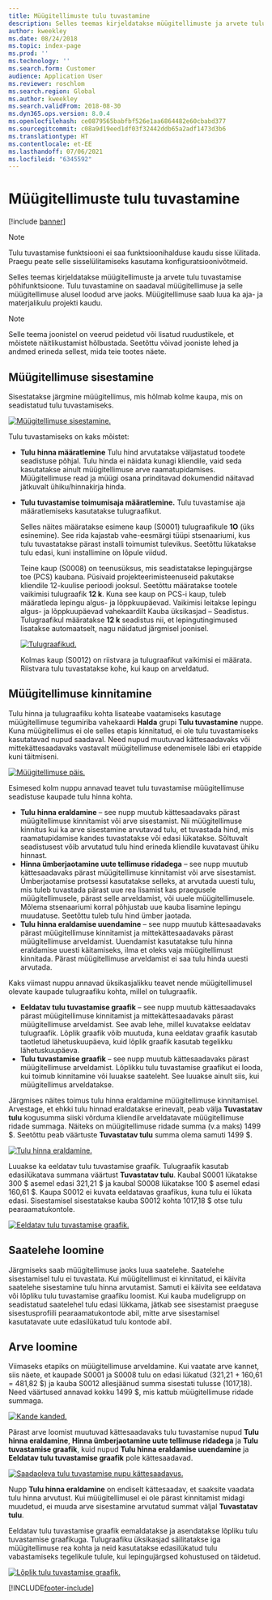 ```yaml
---
title: Müügitellimuste tulu tuvastamine
description: Selles teemas kirjeldatakse müügitellimuste ja arvete tulu tuvastamise põhifunktsioone. Tulu tuvastamine on saadaval müügitellimuse ja selle müügitellimuse alusel loodud arve jaoks.
author: kweekley
ms.date: 08/24/2018
ms.topic: index-page
ms.prod: ''
ms.technology: ''
ms.search.form: Customer
audience: Application User
ms.reviewer: roschlom
ms.search.region: Global
ms.author: kweekley
ms.search.validFrom: 2018-08-30
ms.dyn365.ops.version: 8.0.4
ms.openlocfilehash: ce0879565babfbf526e1aa6864482e60cbabd377
ms.sourcegitcommit: c08a9d19eed1df03f32442ddb65a2adf1473d3b6
ms.translationtype: HT
ms.contentlocale: et-EE
ms.lasthandoff: 07/06/2021
ms.locfileid: "6345592"
---
```

# <a name="revenue-recognition-on-sales-orders"></a>Müügitellimuste tulu tuvastamine

[!include [banner](../includes/banner.md)]

> [!NOTE]
> Tulu tuvastamise funktsiooni ei saa funktsioonihalduse kaudu sisse lülitada. Praegu peate selle sisselülitamiseks kasutama konfiguratsioonivõtmeid.

Selles teemas kirjeldatakse müügitellimuste ja arvete tulu tuvastamise põhifunktsioone. Tulu tuvastamine on saadaval müügitellimuse ja selle müügitellimuse alusel loodud arve jaoks. Müügitellimuse saab luua ka aja- ja materjalikulu projekti kaudu.

> [!NOTE]
> Selle teema joonistel on veerud peidetud või lisatud ruudustikele, et mõistete näitlikustamist hõlbustada. Seetõttu võivad jooniste lehed ja andmed erineda sellest, mida teie tootes näete.

## <a name="enter-a-sales-order"></a>Müügitellimuse sisestamine

Sisestatakse järgmine müügitellimus, mis hõlmab kolme kaupa, mis on seadistatud tulu tuvastamiseks.

[![Müügitellimuse sisestamine.](./media/revenue-recognition-so-basic-sales-order-header.png)](./media/revenue-recognition-so-basic-sales-order-header.png)

Tulu tuvastamiseks on kaks mõistet:

- **Tulu hinna määratlemine** Tulu hind arvutatakse väljastatud toodete seadistuse põhjal. Tulu hinda ei näidata kunagi kliendile, vaid seda kasutatakse ainult müügitellimuse arve raamatupidamises. Müügitellimuse read ja müügi osana prinditavad dokumendid näitavad jätkuvalt ühiku/hinnakirja hinda.
- **Tulu tuvastamise toimumisaja määratlemine.** Tulu tuvastamise aja määratlemiseks kasutatakse tulugraafikut.

    Selles näites määratakse esimene kaup (S0001) tulugraafikule **1O** (üks esinemine). See rida kajastab vahe-eesmärgi tüüpi stsenaariumi, kus tulu tuvastatakse pärast installi toimumist tulevikus. Seetõttu lükatakse tulu edasi, kuni installimine on lõpule viidud.

    Teine kaup (S0008) on teenusüksus, mis seadistatakse lepingujärgse toe (PCS) kaubana. Püsivaid projekteerimisteenuseid pakutakse kliendile 12-kuulise perioodi jooksul. Seetõttu määratakse tootele vaikimisi tulugraafik **12 k**. Kuna see kaup on PCS-i kaup, tuleb määratleda lepingu algus- ja lõppkuupäevad. Vaikimisi leitakse lepingu algus- ja lõppkuupäevad vahekaardilt Kauba üksikasjad – Seadistus. Tulugraafikul määratakse **12 k** seadistus nii, et lepingutingimused lisatakse automaatselt, nagu näidatud järgmisel joonisel.

    [![Tulugraafikud.](./media/revenue-recognition-so-basic-revenue-schedules.png)](./media/revenue-recognition-so-basic-revenue-schedules.png)

    Kolmas kaup (S0012) on riistvara ja tulugraafikut vaikimisi ei määrata. Riistvara tulu tuvastatakse kohe, kui kaup on arveldatud.

## <a name="confirm-the-sales-order"></a>Müügitellimuse kinnitamine

Tulu hinna ja tulugraafiku kohta lisateabe vaatamiseks kasutage müügitellimuse tegumiriba vahekaardi **Halda** grupi **Tulu tuvastamine** nuppe. Kuna müügitellimus ei ole selles etapis kinnitatud, ei ole tulu tuvastamiseks kasutatavad nupud saadaval. Need nupud muutuvad kättesaadavaks või mittekättesaadavaks vastavalt müügitellimuse edenemisele läbi eri etappide kuni täitmiseni.

[![Müügitellimuse päis.](./media/revenue-recognition-so-basic-sales-order-header-02.png)](./media/revenue-recognition-so-basic-sales-order-header-02.png)

Esimesed kolm nuppu annavad teavet tulu tuvastamise müügitellimuse seadistuse kaupade tulu hinna kohta.

- **Tulu hinna eraldamine** – see nupp muutub kättesaadavaks pärast müügitellimuse kinnitamist või arve sisestamist. Nii müügitellimuse kinnitus kui ka arve sisestamine arvutavad tulu, et tuvastada hind, mis raamatupidamise kandes tuvastatakse või edasi lükatakse. Sõltuvalt seadistusest võib arvutatud tulu hind erineda kliendile kuvatavast ühiku hinnast.
- **Hinna ümberjaotamine uute tellimuse ridadega** – see nupp muutub kättesaadavaks pärast müügitellimuse kinnitamist või arve sisestamist. Ümberjaotamise protsessi kasutatakse selleks, at arvutada uuesti tulu, mis tuleb tuvastada pärast uue rea lisamist kas praegusele müügitellimusele, pärast selle arveldamist, või uuele müügitellimusele. Mõlema stsenaariumi korral põhjustab uue kauba lisamine lepingu muudatuse. Seetõttu tuleb tulu hind ümber jaotada.
- **Tulu hinna eraldamise uuendamine** – see nupp muutub kättesaadavaks pärast müügitellimuse kinnitamist ja mittekättesaadavaks pärast müügitellimuse arveldamist. Uuendamist kasutatakse tulu hinna eraldamise uuesti käitamiseks, ilma et oleks vaja müügitellimust kinnitada. Pärast müügitellimuse arveldamist ei saa tulu hinda uuesti arvutada.

Kaks viimast nuppu annavad üksikasjalikku teavet nende müügitellimusel olevate kaupade tulugraafiku kohta, millel on tulugraafik.

- **Eeldatav tulu tuvastamise graafik** – see nupp muutub kättesaadavaks pärast müügitellimuse kinnitamist ja mittekättesaadavaks pärast müügitellimuse arveldamist. See avab lehe, millel kuvatakse eeldatav tulugraafik. Lõplik graafik võib muutuda, kuna eeldatav graafik kasutab taotletud lähetuskuupäeva, kuid lõplik graafik kasutab tegelikku lähetuskuupäeva.
- **Tulu tuvastamise graafik** – see nupp muutub kättesaadavaks pärast müügitellimuse arveldamist. Lõplikku tulu tuvastamise graafikut ei looda, kui toimub kinnitamine või luuakse saateleht. See luuakse ainult siis, kui müügitellimus arveldatakse.

Järgmises näites toimus tulu hinna eraldamine müügitellimuse kinnitamisel. Arvestage, et ehkki tulu hinnad eraldatakse erinevalt, peab välja **Tuvastatav tulu** kogusumma siiski võrduma kliendile arveldatavate müügitellimuse ridade summaga. Näiteks on müügitellimuse ridade summa (v.a maks) 1499 $. Seetõttu peab väärtuste **Tuvastatav tulu** summa olema samuti 1499 $.

[![Tulu hinna eraldamine.](./media/revenue-recognition-so-basic-revenue-price-allocation.png)](./media/revenue-recognition-so-basic-revenue-price-allocation.png)

Luuakse ka eeldatav tulu tuvastamise graafik. Tulugraafik kasutab edasilükatava summana väärtust **Tuvastatav tulu**. Kaubal S0001 lükatakse 300 $ asemel edasi 321,21 $ ja kaubal S0008 lükatakse 100 $ asemel edasi 160,61 $. Kaupa S0012 ei kuvata eeldatavas graafikus, kuna tulu ei lükata edasi. Sisestamisel sisestatakse kauba S0012 kohta 1017,18 $ otse tulu pearaamatukontole.

[![Eeldatav tulu tuvastamise graafik.](./media/revenue-recognition-so-basic-expected-rev-rec-schedule.png)](./media/revenue-recognition-so-basic-expected-rev-rec-schedule.png)

## <a name="create-the-packing-slip"></a>Saatelehe loomine

Järgmiseks saab müügitellimuse jaoks luua saatelehe. Saatelehe sisestamisel tulu ei tuvastata. Kui müügitellimust ei kinnitatud, ei käivita saatelehe sisestamine tulu hinna arvutamist. Samuti ei käivita see eeldatava või lõpliku tulu tuvastamise graafiku loomist. Kui kauba mudeligrupp on seadistatud saatelehel tulu edasi lükkama, jätkab see sisestamist praeguse sisestusprofiili pearaamatukontode abil, mitte arve sisestamisel kasutatavate uute edasilükatud tulu kontode abil.

## <a name="create-the-invoice"></a>Arve loomine

Viimaseks etapiks on müügitellimuse arveldamine. Kui vaatate arve kannet, siis näete, et kaupade S0001 ja S0008 tulu on edasi lükatud (321,21 + 160,61 = 481,82 $) ja kauba S0012 allesjäänud summa sisestati tulusse (1017,18). Need väärtused annavad kokku 1499 $, mis kattub müügitellimuse ridade summaga.

[![Kande kanded.](./media/revenue-recognition-so-voucher-transactions.png)](./media/revenue-recognition-so-voucher-transactions.png)

Pärast arve loomist muutuvad kättesaadavaks tulu tuvastamise nupud **Tulu hinna eraldamine**, **Hinna ümberjaotamine uute tellimuse ridadega** ja **Tulu tuvastamise graafik**, kuid nupud **Tulu hinna eraldamise uuendamine** ja **Eeldatav tulu tuvastamise graafik** pole kättesaadavad.

[![Saadaoleva tulu tuvastamise nupu kättesaadavus.](./media/revenue-recognition-so-basic-after-invoice-buttons.png)](./media/revenue-recognition-so-basic-after-invoice-buttons.png)

Nupp **Tulu hinna eraldamine** on endiselt kättesaadav, et saaksite vaadata tulu hinna arvutust. Kui müügitellimusel ei ole pärast kinnitamist midagi muudetud, ei muuda arve sisestamine arvutatud summat väljal **Tuvastatav tulu**.

Eeldatav tulu tuvastamise graafik eemaldatakse ja asendatakse lõpliku tulu tuvastamise graafikuga. Tulugraafiku üksikasjad säilitatakse iga müügitellimuse rea kohta ja neid kasutatakse edasilükatud tulu vabastamiseks tegelikule tulule, kui lepingujärgsed kohustused on täidetud.

[![Lõplik tulu tuvastamise graafik.](./media/revenue-recognition-so-revenue-recognition-schedule.png)](./media/revenue-recognition-so-revenue-recognition-schedule.png)


[!INCLUDE[footer-include](../../includes/footer-banner.md)]